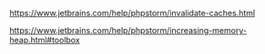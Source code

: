 https://www.jetbrains.com/help/phpstorm/invalidate-caches.html

https://www.jetbrains.com/help/phpstorm/increasing-memory-heap.html#toolbox

